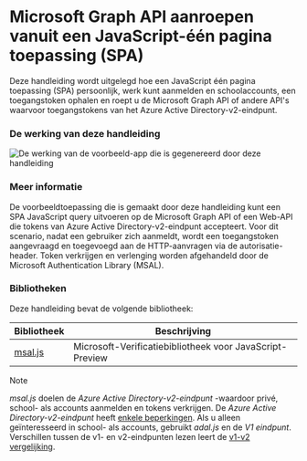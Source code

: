 
# <a name="call-the-microsoft-graph-api-from-a-javascript-single-page-application-spa"></a>Microsoft Graph API aanroepen vanuit een JavaScript-één pagina toepassing (SPA)

Deze handleiding wordt uitgelegd hoe een JavaScript één pagina toepassing (SPA) persoonlijk, werk kunt aanmelden en schoolaccounts, een toegangstoken ophalen en roept u de Microsoft Graph API of andere API's waarvoor toegangstokens van het Azure Active Directory-v2-eindpunt.

### <a name="how-this-guide-works"></a>De werking van deze handleiding

![De werking van de voorbeeld-app die is gegenereerd door deze handleiding](media/active-directory-develop-guidedsetup-javascriptspa-introduction/javascriptspa-intro.png)

<!--start-collapse-->
### <a name="more-information"></a>Meer informatie

De voorbeeldtoepassing die is gemaakt door deze handleiding kunt een SPA JavaScript query uitvoeren op de Microsoft Graph API of een Web-API die tokens van Azure Active Directory-v2-eindpunt accepteert. Voor dit scenario, nadat een gebruiker zich aanmeldt, wordt een toegangstoken aangevraagd en toegevoegd aan de HTTP-aanvragen via de autorisatie-header. Token verkrijgen en verlenging worden afgehandeld door de Microsoft Authentication Library (MSAL).

<!--end-collapse-->

<!--start-collapse-->
### <a name="libraries"></a>Bibliotheken

Deze handleiding bevat de volgende bibliotheek:

|Bibliotheek|Beschrijving|
|---|---|
|[msal.js](https://github.com/AzureAD/microsoft-authentication-library-for-js)|Microsoft-Verificatiebibliotheek voor JavaScript-Preview|

> [!NOTE]
> *msal.js* doelen de *Azure Active Directory-v2-eindpunt* -waardoor privé, school- als accounts aanmelden en tokens verkrijgen. De *Azure Active Directory-v2-eindpunt* heeft [enkele beperkingen](..\articles\active-directory\develop\active-directory-v2-limitations.md). Als u alleen geïnteresseerd in school- als accounts, gebruikt *adal.js* en de *V1 eindpunt*. Verschillen tussen de v1- en v2-eindpunten lezen leert de [v1-v2 vergelijking](..\articles\active-directory\develop\active-directory-v2-compare.md).

<!--end-collapse-->
